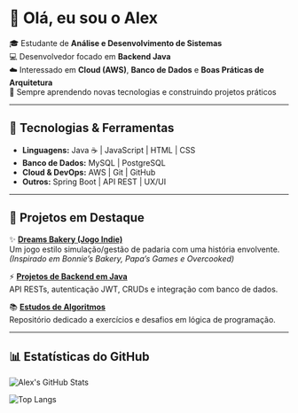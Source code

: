 # 👋 Olá, eu sou o Alex   

🎓 Estudante de **Análise e Desenvolvimento de Sistemas**  
💻 Desenvolvedor focado em **Backend Java**  
☁️ Interessado em **Cloud (AWS)**, **Banco de Dados** e **Boas Práticas de Arquitetura**  
🚀 Sempre aprendendo novas tecnologias e construindo projetos práticos  

---

## 🔧 Tecnologias & Ferramentas  

- **Linguagens:** Java ☕ | JavaScript | HTML | CSS  
- **Banco de Dados:** MySQL | PostgreSQL  
- **Cloud & DevOps:** AWS | Git | GitHub  
- **Outros:** Spring Boot | API REST | UX/UI  

---

## 📌 Projetos em Destaque  

✨ [**Dreams Bakery (Jogo Indie)**](#)  
Um jogo estilo simulação/gestão de padaria com uma história envolvente.  
*(Inspirado em Bonnie’s Bakery, Papa’s Games e Overcooked)*  

⚡ [**Projetos de Backend em Java**](#)  
API RESTs, autenticação JWT, CRUDs e integração com banco de dados.  

📚 [**Estudos de Algoritmos**](#)  
Repositório dedicado a exercícios e desafios em lógica de programação.  

---

## 📊 Estatísticas do GitHub  

![Alex's GitHub Stats](https://github-readme-stats.vercel.app/api?username=alexviana&show_icons=true&theme=tokyonight)  

![Top Langs](https://github-readme-stats.vercel.app/api/top-langs/?username=alexviana&layout=compact&theme=tokyonight)  

